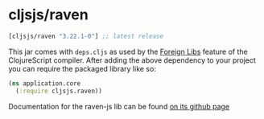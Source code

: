 # cljsjs/raven

[](dependency)
```clojure
[cljsjs/raven "3.22.1-0"] ;; latest release
```
[](/dependency)

This jar comes with `deps.cljs` as used by the [Foreign Libs][flibs] feature
of the ClojureScript compiler. After adding the above dependency to your project
you can require the packaged library like so:

```clojure
(ns application.core
  (:require cljsjs.raven))
```

Documentation for the raven-js lib can be found [on its github page](https://github.com/getsentry/raven-js)

[flibs]: https://clojurescript.org/reference/packaging-foreign-deps
